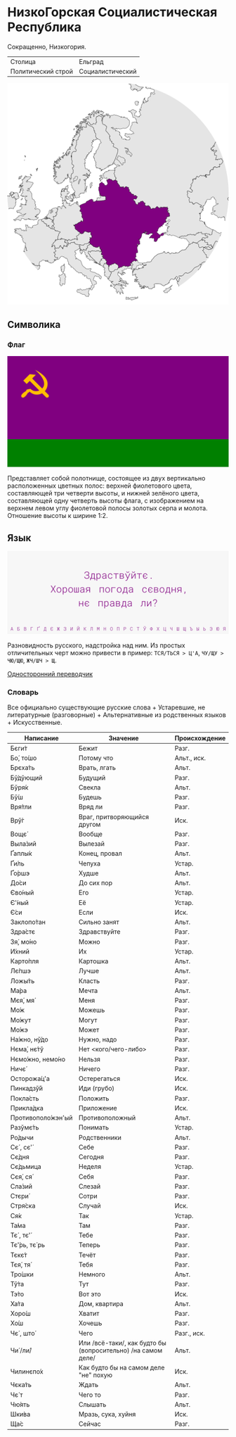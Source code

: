 # НизкоГорская Социалистическая Республика

Сокращенно, Низкогория.

|                    |                  |
| ------------------ | ---------------- |
| Столица            | Ельград          |
| Политический строй | Социалистический |

![На карте](https://raw.githubusercontent.com/sziberov/Nizkogoria/master/Map.png)

## Символика

### Флаг
![Флаг](https://raw.githubusercontent.com/sziberov/Nizkogoria/master/Flag.png)

Представляет собой полотнище, состоящее из двух вертикально расположенных цветных полос: верхней фиолетового цвета, составляющей три четверти высоты, и нижней зелёного цвета, составляющей одну четверть высоты флага, с изображением на верхнем левом углу фиолетовой полосы золотых серпа и молота. Отношение высоты к ширине 1:2.

## Язык
![Язык](https://raw.githubusercontent.com/sziberov/Nizkogoria/master/Language.png)

Разновидность русского, надстройка над ним. Из простых отличительных черт можно привести в пример: `ТСЯ/ТЬСЯ > Ц'А`, `ЧУ/ЩУ > ЧЮ/ЩЮ`, `ЖЧ/ШЧ > Щ`.

[Односторонний переводчик](https://sziberov.github.io/Nizkogoria/Translator.html)

### Словарь
Все официально существующие русские слова + Устаревшие, не литературные (разговорные) + Альтернативные из родственных языков + Искусственные.

| Написание            | Значение                                                     | Происхождение |
| -------------------- | ------------------------------------------------------------ | ------------- |
| Бєги́т                | Бежит                                                        | Разг.         |
| Бо́, то́шо             | Потому что                                                   | Альт., иск.   |
| ́Брєха́ть              | Врать, лгать                                                 | Альт.         |
| Бў́дўющий             | Будущий                                                      | Разг.         |
| Бўря́к                | Свекла                                                       | Альт.         |
| Бў́ш                  | Будешь                                                       | Разг.         |
| Вря́тли               | Вряд ли                                                      | Разг.         |
| Врў́г                 | Враг, притворяющийся другом                                  | Иск.          |
| Вощє́                 | Вообще                                                       | Разг.         |
| Выла́зий              | Вылезай                                                      | Разг.         |
| Ґаплы́к               | Конец, провал                                                | Альт.         |
| Ґи́ль                 | Чепуха                                                       | Устар.        |
| Ґо́ршэ                | Худше                                                        | Альт.         |
| До́си                 | До сих пор                                                   | Альт.         |
| Єво́ный               | Его                                                          | Устар.        |
| Є'́ный                | Её                                                           | Устар.        |
| Є́си                  | Если                                                         | Иск.          |
| Заклопо́тан           | Сильно занят                                                 | Альт.         |
| Здра́стє              | Здравствуйте                                                 | Разг.         |
| Зя́, мо́но             | Можно                                                        | Разг.         |
| И́хний                | Их                                                           | Устар.        |
| Карто́пля             | Картошка                                                     | Альт.         |
| Лє́пшэ                | Лучше                                                        | Альт.         |
| Ложы́ть               | Класть                                                       | Разг.         |
| Ма́ра                 | Мечта                                                        | Альт.         |
| Мєя́, мя́              | Меня                                                         | Разг.         |
| Мо́ж                  | Можешь                                                       | Разг.         |
| Мо́жут                | Могут                                                        | Разг.         |
| Мо́жэ                 | Может                                                        | Разг.         |
| На́жно, нў́до          | Нужно, надо                                                  | Разг.         |
| Нєма́, нє́тў           | Нет <кого/чего-либо>                                         | Разг.         |
| Нємо́жно, немо́но      | Нельзя                                                       | Разг.         |
| Ничє́                 | Ничего                                                       | Разг.         |
| Осторожа́ц'а          | Остерегаться                                                 | Иск.          |
| Пинкадзў́й            | Иди (грубо)                                                  | Иск.          |
| Покла́сть             | Положить                                                     | Разг.         |
| Прикла́дка            | Приложение                                                   | Иск.          |
| Противополо́жэн'ый    | Противоположный                                              | Альт.         |
| Разўмє́ть             | Понимать                                                     | Устар.        |
| Ро́дычи               | Родственники                                                 | Альт.         |
| Сє́ , сє'́             | Себе                                                         | Разг.         |
| Сє́дня                | Сегодня                                                      | Разг.         |
| Сє́дьмица             | Неделя                                                       | Устар.        |
| Сєя́, ся́              | Себя                                                         | Разг.         |
| Сла́зий               | Слезай                                                       | Разг.         |
| Стєри́                | Сотри                                                        | Разг.         |
| Стря́ска              | Случай                                                       | Иск.          |
| Ся́к                  | Так                                                          | Устар.        |
| Та́ма                 | Там                                                          | Разг.         |
| Тє́ , тє'́             | Тебе                                                         | Разг.         |
| Тє'́рь, тє́ рь        | Теперь                                                       | Разг.         |
| Тєкє́т                | Течёт                                                        | Разг.         |
| Тєя́, тя́              | Тебя                                                         | Разг.         |
| Тро́шки               | Немного                                                      | Альт.         |
| Тў́та                 | Тут                                                          | Разг.         |
| Тэ́то                 | Вот это                                                      | Иск.          |
| Ха́та                 | Дом, квартира                                                | Альт.         |
| Хоро́ш                | Хватит                                                       | Разг.         |
| Хо́ш                  | Хочешь                                                       | Разг.         |
| Чє́ , што́             | Чего                                                         | Разг., иск.   |
| Чи́ /ли́/              | Или /всё-таки/, как будто бы (вопросительно) /на самом деле/ | Альт.         |
| Чилинєпо́х            | Как будто бы на самом деле "не" похую                        | Иск.          |
| Чєка́ть               | Ждать                                                        | Альт.         |
| Чє́ т                 | Чего то                                                      | Разг.         |
| Чю́ять                | Слышать                                                      | Альт.         |
| Шки́ва                | Мразь, сука, хуйня                                           | Иск.          |
| Ща́с                  | Сейчас                                                       | Разг.         |
